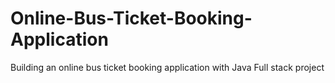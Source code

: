 # Online-Bus-Ticket-Booking-Application
Building an online bus ticket booking application with Java Full stack project
